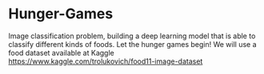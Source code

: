 # Hunger-Games
Image classification problem, building a deep learning model that is able to classify different kinds of foods.
Let the hunger games begin!
We will use a food dataset available at Kaggle https://www.kaggle.com/trolukovich/food11-image-dataset
